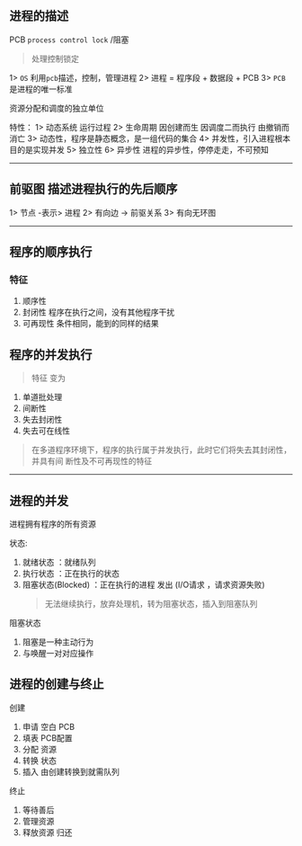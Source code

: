 ## 进程的描述
PCB `process control lock` /阻塞
> 处理控制锁定

1> `OS` 利用`pcb`描述，控制，管理进程
2> 进程 = 程序段 + 数据段 + PCB
3> `PCB`是进程的唯一标准

资源分配和调度的独立单位

特性：
1> 动态系统 运行过程
2> 生命周期
    因创建而生 因调度二而执行 由撤销而消亡
3> 动态性，程序是静态概念，是一组代码的集合
4> 并发性，引入进程根本目的是实现并发
5> 独立性
6> 异步性 进程的异步性，停停走走，不可预知


---------------------------------------
## 前驱图 描述进程执行的先后顺序

1> 节点 -表示>  进程
2> 有向边 -> 前驱关系
3> 有向无环图

-------------------------------
## 程序的顺序执行

### 特征
1. 顺序性
2. 封闭性 程序在执行之间，没有其他程序干扰
3. 可再现性 条件相同，能到的同样的结果


## 程序的并发执行

> 特征
变为
1. 单道批处理 
2. 间断性
3. 失去封闭性
4. 失去可在线性
> 在多道程序环境下，程序的执行属于并发执行，此时它们将失去其封闭性，并具有间 断性及不可再现性的特征



--------------------
## 进程的并发
进程拥有程序的所有资源

状态:
1. 就绪状态 ：就绪队列
2. 执行状态 ：正在执行的状态
3. 阻塞状态(Blocked) ：正在执行的进程 发出 (I/O请求 ，请求资源失败)
   > 无法继续执行，放弃处理机，转为阻塞状态，插入到阻塞队列

阻塞状态
1. 阻塞是一种主动行为
2. 与唤醒一对对应操作

## 进程的创建与终止

创建
1. 申请 空白 PCB
2. 填表 PCB配置
3. 分配 资源
4. 转换 状态 
5. 插入 由创建转换到就需队列

终止
1. 等待善后
2. 管理资源
3. 释放资源 归还